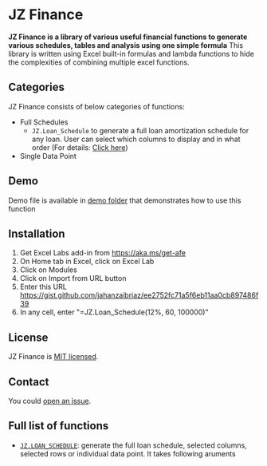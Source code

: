 # JZ Finance

**JZ Finance is a library of various useful financial functions to generate various schedules, tables and analysis using one simple formula** This library is written using Excel built-in formulas and lambda functions to hide the complexities of combining multiple excel functions.

## Categories

JZ Finance consists of below categories of functions:
- Full Schedules
    - `JZ.Loan_Schedule` to generate a full loan amortization schedule for any loan. User can select which columns to display and in what order (For details: [Click here](Functions.md))
- Single Data Point

## Demo

Demo file is available in [demo folder](https://github.com/jahanzaibriaz/JZ_XL/tree/main/jz_finance/Demo) that demonstrates how to use this function

## Installation
1) Get Excel Labs add-in from https://aka.ms/get-afe
2) On Home tab in Excel, click on Excel Lab
3) Click on Modules
4) Click on Import from URL button
5) Enter this URL https://gist.github.com/jahanzaibriaz/ee2752fc71a5f6eb11aa0cb897486f39
6) In any cell, enter "=JZ.Loan_Schedule(12%, 60, 100000)"

## License

JZ Finance is [MIT licensed](https://github.com/jahanzaibriaz/jz_finance/blob/main/LICENSE).

## Contact

You could [open an issue](https://github.com/jahanzaibriaz/jz_finance/issues).

## Full list of functions
- [`JZ.LOAN_SCHEDULE`](Functions.md): generate the full loan schedule, selected columns, selected rows or individual data point. It takes following aruments

